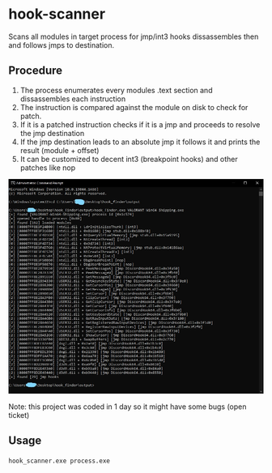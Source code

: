 # hook-scanner
Scans all modules in target process for jmp/int3 hooks dissassembles then and follows jmps to destination.

## Procedure
1. The process enumerates every modules .text section and dissassembles each instruction
2. The instruction is compared against the module on disk to check for patch.
3. If it is a patched instruction checks if it is a jmp and proceeds to resolve the jmp destination
4. If the jmp destination leads to an absolute jmp it follows it and prints the result (module + offset)
5. It can be customized to decent int3 (breakpoint hooks) and other patches like nop

![Valorant Example](./example.jpg)

Note: this project was coded in 1 day so it might have some bugs (open ticket)<br />

## Usage

```hook_scanner.exe process.exe```
